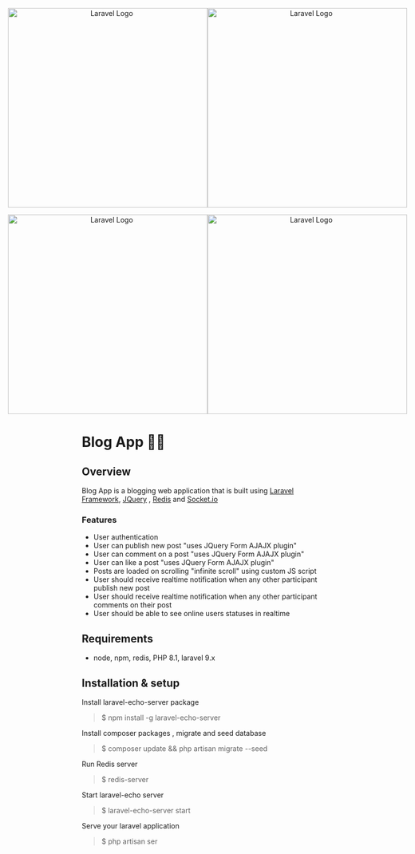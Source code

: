 <p style="display:flex;align-items:center;justify-content:center;">
<span align="center">
<a href="https://laravel.com" target="_blank">
<img src="https://raw.githubusercontent.com/laravel/art/master/logo-lockup/5%20SVG/2%20CMYK/1%20Full%20Color/laravel-logolockup-cmyk-red.svg" width="400" alt="Laravel Logo">
</a>
</span>
<span align="center">
<a href="https://jquery.com" target="_blank">
<img src="https://upload.wikimedia.org/wikipedia/commons/thumb/f/fd/JQuery-Logo.svg/2560px-JQuery-Logo.svg.png" width="400" alt="Laravel Logo">
</a>
</span>
</p>
<p style="display:flex;align-items:center;justify-content:center;">
<span align="center">
<a href="https://redis.io/" target="_blank">
<img src="https://www.logo.wine/a/logo/Redis/Redis-Logo.wine.svg" width="400" alt="Laravel Logo">
</a>
</span>
<span align="center">
<a href="https://socket.io/" target="_blank">
<img src="https://adityakulkarni.com/wp-content/uploads/2022/09/logo-1.png" width="400" alt="Laravel Logo">
</a>
</span>
</p>

# Blog App 🧾📰

## Overview

Blog App is a blogging web application that is built using [Laravel Framework](https://laravel.com), [JQuery](https://jquery.com) , [Redis](https://redis.io/) and [Socket.io](https://socket.io) 

### Features 

-   User authentication 
-   User can publish new post "uses JQuery Form AJAJX plugin"
-   User can comment on a post "uses JQuery Form AJAJX plugin"
-   User can like a post "uses JQuery Form AJAJX plugin"
-   Posts are loaded on scrolling "infinite scroll" using custom JS script
-   User should receive realtime notification when any other participant publish new post
-   User should receive realtime notification when any other participant comments on their post
-   User should be able to see online users statuses in realtime


## Requirements

-   node, npm, redis, PHP 8.1, laravel 9.x


## Installation & setup

Install laravel-echo-server package
> $ npm install -g laravel-echo-server

Install composer packages , migrate and seed database
> $ composer update && php artisan migrate --seed

Run Redis server
> $ redis-server

Start laravel-echo server
> $ laravel-echo-server start

Serve your laravel application
> $ php artisan ser

